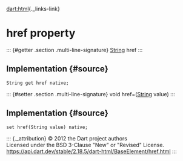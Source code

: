 [dart:html](../../dart-html/dart-html-library){._links-link}

href property
=============

::: {#getter .section .multi-line-signature}
[String](../../dart-core/string-class) href
:::

Implementation {#source}
--------------

``` {.language-dart data-language="dart"}
String get href native;
```

::: {#setter .section .multi-line-signature}
void href=([String](../../dart-core/string-class) value)
:::

Implementation {#source}
--------------

``` {.language-dart data-language="dart"}
set href(String value) native;
```

::: {._attribution}
© 2012 the Dart project authors\
Licensed under the BSD 3-Clause \"New\" or \"Revised\" License.\
<https://api.dart.dev/stable/2.18.5/dart-html/BaseElement/href.html>
:::
